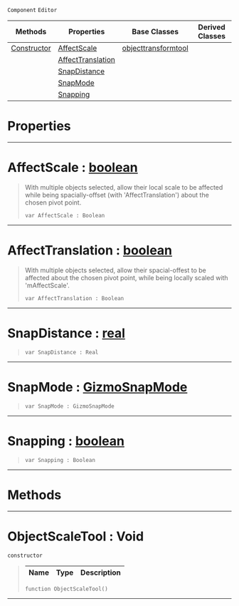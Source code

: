 `Component` `Editor`



|Methods|Properties|Base Classes|Derived Classes|
|---|---|---|---|
|[Constructor](objectscaletool.md#objectscaletool-void)|[AffectScale](objectscaletool.md#affectscale-zilch-engine)|[objecttransformtool](objecttransformtool.md)| |
| |[AffectTranslation](objectscaletool.md#affecttranslation-zilch-e)| | |
| |[SnapDistance](objectscaletool.md#snapdistance-zilch-engine)| | |
| |[SnapMode](objectscaletool.md#snapmode-zilch-engine-doc)| | |
| |[Snapping](objectscaletool.md#snapping-zilch-engine-doc)| | |


 #  Properties


---  
 #  AffectScale : [boolean](../nada_base_types/boolean.md)

> With multiple objects selected, allow their local scale to be affected while being spacially-offset (with 'AffectTranslation') about the chosen pivot point.
> ```TS:Nada
> var AffectScale : Boolean


---  
 #  AffectTranslation : [boolean](../nada_base_types/boolean.md)

> With multiple objects selected, allow their spacial-offest to be affected about the chosen pivot point, while being locally scaled with 'mAffectScale'.
> ```TS:Nada
> var AffectTranslation : Boolean


---  
 #  SnapDistance : [real](../nada_base_types/real.md)

> 
> ```TS:Nada
> var SnapDistance : Real


---  
 #  SnapMode : [GizmoSnapMode](../enum_reference.md#gizmosnapmode)

> 
> ```TS:Nada
> var SnapMode : GizmoSnapMode


---  
 #  Snapping : [boolean](../nada_base_types/boolean.md)

> 
> ```TS:Nada
> var Snapping : Boolean


---  
 #  Methods


---  
 #  ObjectScaleTool : Void

 `constructor`

> 
> |Name|Type|Description|
> |---|---|---|
> ```TS:Nada
> function ObjectScaleTool()
> ``` 


---  
 

 